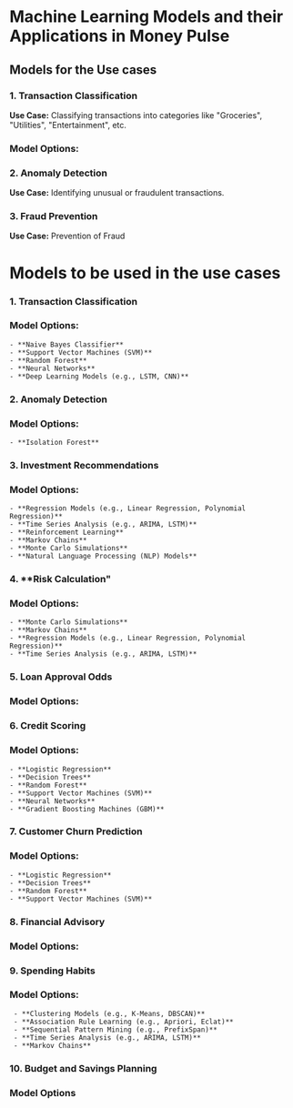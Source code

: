 # Machine Learning Models and their Applications in Money Pulse

## Models for the Use cases

### 1. **Transaction Classification**

**Use Case:** Classifying transactions into categories like "Groceries", "Utilities", "Entertainment", etc.

### Model Options:

### 2. **Anomaly Detection**

**Use Case:** Identifying unusual or fraudulent transactions.

### 3. **Fraud Prevention**

**Use Case:** Prevention of Fraud

# Models to be used in the use cases

### 1. **Transaction Classification**

### Model Options:

    - **Naive Bayes Classifier**
    - **Support Vector Machines (SVM)**
    - **Random Forest**
    - **Neural Networks**
    - **Deep Learning Models (e.g., LSTM, CNN)**

### 2. **Anomaly Detection**

### Model Options:

    - **Isolation Forest**

### 3. **Investment Recommendations**

### Model Options:

    - **Regression Models (e.g., Linear Regression, Polynomial Regression)**
    - **Time Series Analysis (e.g., ARIMA, LSTM)**
    - **Reinforcement Learning**
    - **Markov Chains**
    - **Monte Carlo Simulations**
    - **Natural Language Processing (NLP) Models**

### 4. \*\*Risk Calculation"

### Model Options:

    - **Monte Carlo Simulations**
    - **Markov Chains**
    - **Regression Models (e.g., Linear Regression, Polynomial Regression)**
    - **Time Series Analysis (e.g., ARIMA, LSTM)**

### 5. **Loan Approval Odds**

### Model Options:

### 6. **Credit Scoring**

### Model Options:

    - **Logistic Regression**
    - **Decision Trees**
    - **Random Forest**
    - **Support Vector Machines (SVM)**
    - **Neural Networks**
    - **Gradient Boosting Machines (GBM)**

### 7. **Customer Churn Prediction**

### Model Options:

    - **Logistic Regression**
    - **Decision Trees**
    - **Random Forest**
    - **Support Vector Machines (SVM)**

### 8. **Financial Advisory**

### Model Options:

### 9. **Spending Habits**

### Model Options:

     - **Clustering Models (e.g., K-Means, DBSCAN)**
     - **Association Rule Learning (e.g., Apriori, Eclat)**
     - **Sequential Pattern Mining (e.g., PrefixSpan)**
     - **Time Series Analysis (e.g., ARIMA, LSTM)**
     - **Markov Chains**

### 10. **Budget and Savings Planning**

### Model Options
